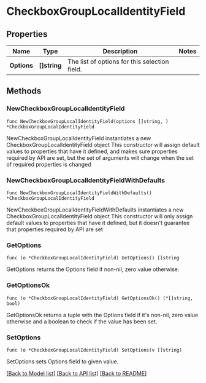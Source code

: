 # CheckboxGroupLocalIdentityField

## Properties

Name | Type | Description | Notes
------------ | ------------- | ------------- | -------------
**Options** | **[]string** | The list of options for this selection field. | 

## Methods

### NewCheckboxGroupLocalIdentityField

`func NewCheckboxGroupLocalIdentityField(options []string, ) *CheckboxGroupLocalIdentityField`

NewCheckboxGroupLocalIdentityField instantiates a new CheckboxGroupLocalIdentityField object
This constructor will assign default values to properties that have it defined,
and makes sure properties required by API are set, but the set of arguments
will change when the set of required properties is changed

### NewCheckboxGroupLocalIdentityFieldWithDefaults

`func NewCheckboxGroupLocalIdentityFieldWithDefaults() *CheckboxGroupLocalIdentityField`

NewCheckboxGroupLocalIdentityFieldWithDefaults instantiates a new CheckboxGroupLocalIdentityField object
This constructor will only assign default values to properties that have it defined,
but it doesn't guarantee that properties required by API are set

### GetOptions

`func (o *CheckboxGroupLocalIdentityField) GetOptions() []string`

GetOptions returns the Options field if non-nil, zero value otherwise.

### GetOptionsOk

`func (o *CheckboxGroupLocalIdentityField) GetOptionsOk() (*[]string, bool)`

GetOptionsOk returns a tuple with the Options field if it's non-nil, zero value otherwise
and a boolean to check if the value has been set.

### SetOptions

`func (o *CheckboxGroupLocalIdentityField) SetOptions(v []string)`

SetOptions sets Options field to given value.



[[Back to Model list]](../README.md#documentation-for-models) [[Back to API list]](../README.md#documentation-for-api-endpoints) [[Back to README]](../README.md)


